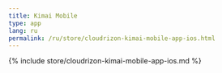 ```yaml
---
title: Kimai Mobile
type: app 
lang: ru
permalink: /ru/store/cloudrizon-kimai-mobile-app-ios.html
---
```


{% include store/cloudrizon-kimai-mobile-app-ios.md %}
